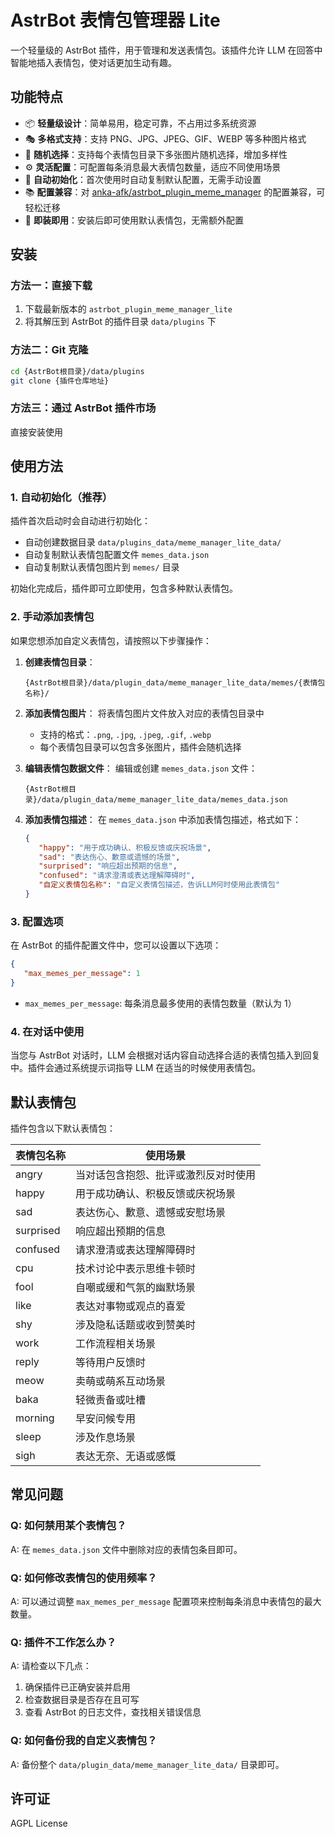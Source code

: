 # AstrBot 表情包管理器 Lite

一个轻量级的 AstrBot 插件，用于管理和发送表情包。该插件允许 LLM
在回答中智能地插入表情包，使对话更加生动有趣。

## 功能特点

- 📦 **轻量级设计**：简单易用，稳定可靠，不占用过多系统资源
- 🎭 **多格式支持**：支持 PNG、JPG、JPEG、GIF、WEBP 等多种图片格式
- 🎲 **随机选择**：支持每个表情包目录下多张图片随机选择，增加多样性
- ⚙️ **灵活配置**：可配置每条消息最大表情包数量，适应不同使用场景
- 🔄 **自动初始化**：首次使用时自动复制默认配置，无需手动设置
- 📚 **配置兼容**：对
  [anka-afk/astrbot_plugin_meme_manager](https://github.com/anka-afk/astrbot_plugin_meme_manager)
  的配置兼容，可轻松迁移
- 🚀 **即装即用**：安装后即可使用默认表情包，无需额外配置

## 安装

### 方法一：直接下载

1. 下载最新版本的 `astrbot_plugin_meme_manager_lite`
2. 将其解压到 AstrBot 的插件目录 `data/plugins` 下

### 方法二：Git 克隆

```bash
cd {AstrBot根目录}/data/plugins
git clone {插件仓库地址}
```

### 方法三：通过 AstrBot 插件市场

直接安装使用

## 使用方法

### 1. 自动初始化（推荐）

插件首次启动时会自动进行初始化：

- 自动创建数据目录 `data/plugins_data/meme_manager_lite_data/`
- 自动复制默认表情包配置文件 `memes_data.json`
- 自动复制默认表情包图片到 `memes/` 目录

初始化完成后，插件即可立即使用，包含多种默认表情包。

### 2. 手动添加表情包

如果您想添加自定义表情包，请按照以下步骤操作：

1. **创建表情包目录**：
   ```
   {AstrBot根目录}/data/plugin_data/meme_manager_lite_data/memes/{表情包名称}/
   ```

2. **添加表情包图片**： 将表情包图片文件放入对应的表情包目录中
   - 支持的格式：`.png`, `.jpg`, `.jpeg`, `.gif`, `.webp`
   - 每个表情包目录可以包含多张图片，插件会随机选择

3. **编辑表情包数据文件**： 编辑或创建 `memes_data.json` 文件：
   ```
   {AstrBot根目录}/data/plugin_data/meme_manager_lite_data/memes_data.json
   ```

4. **添加表情包描述**： 在 `memes_data.json` 中添加表情包描述，格式如下：
   ```json
   {
      "happy": "用于成功确认、积极反馈或庆祝场景",
      "sad": "表达伤心、歉意或遗憾的场景",
      "surprised": "响应超出预期的信息",
      "confused": "请求澄清或表达理解障碍时",
      "自定义表情包名称": "自定义表情包描述，告诉LLM何时使用此表情包"
   }
   ```

### 3. 配置选项

在 AstrBot 的插件配置文件中，您可以设置以下选项：

```json
{
   "max_memes_per_message": 1
}
```

- `max_memes_per_message`: 每条消息最多使用的表情包数量（默认为 1）

### 4. 在对话中使用

当您与 AstrBot 对话时，LLM
会根据对话内容自动选择合适的表情包插入到回复中。插件会通过系统提示词指导 LLM
在适当的时候使用表情包。

## 默认表情包

插件包含以下默认表情包：

| 表情包名称 | 使用场景                             |
| ---------- | ------------------------------------ |
| angry      | 当对话包含抱怨、批评或激烈反对时使用 |
| happy      | 用于成功确认、积极反馈或庆祝场景     |
| sad        | 表达伤心、歉意、遗憾或安慰场景       |
| surprised  | 响应超出预期的信息                   |
| confused   | 请求澄清或表达理解障碍时             |
| cpu        | 技术讨论中表示思维卡顿时             |
| fool       | 自嘲或缓和气氛的幽默场景             |
| like       | 表达对事物或观点的喜爱               |
| shy        | 涉及隐私话题或收到赞美时             |
| work       | 工作流程相关场景                     |
| reply      | 等待用户反馈时                       |
| meow       | 卖萌或萌系互动场景                   |
| baka       | 轻微责备或吐槽                       |
| morning    | 早安问候专用                         |
| sleep      | 涉及作息场景                         |
| sigh       | 表达无奈、无语或感慨                 |

## 常见问题

### Q: 如何禁用某个表情包？

A: 在 `memes_data.json` 文件中删除对应的表情包条目即可。

### Q: 如何修改表情包的使用频率？

A: 可以通过调整 `max_memes_per_message` 配置项来控制每条消息中表情包的最大数量。

### Q: 插件不工作怎么办？

A: 请检查以下几点：

1. 确保插件已正确安装并启用
2. 检查数据目录是否存在且可写
3. 查看 AstrBot 的日志文件，查找相关错误信息

### Q: 如何备份我的自定义表情包？

A: 备份整个 `data/plugin_data/meme_manager_lite_data/` 目录即可。

## 许可证

AGPL License
